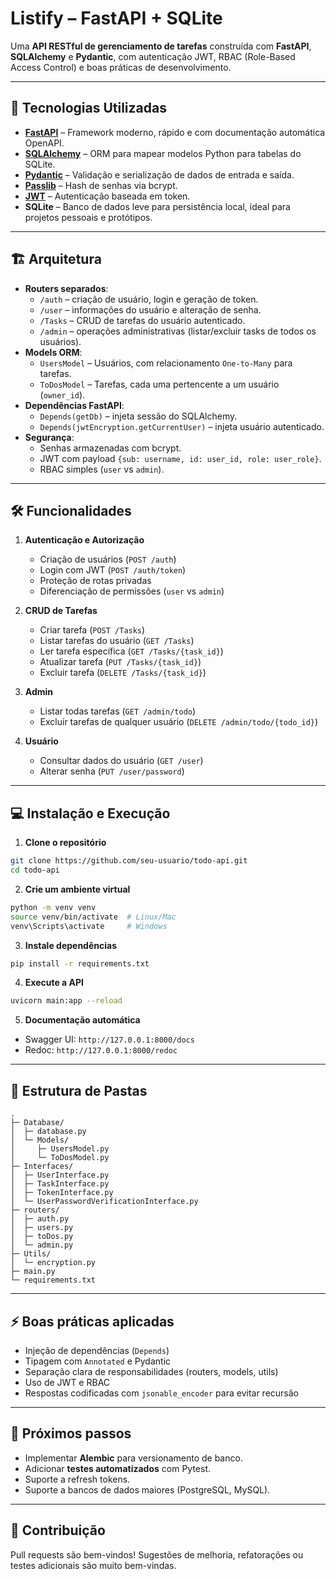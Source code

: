 # Listify – FastAPI + SQLite

Uma **API RESTful de gerenciamento de tarefas** construída com **FastAPI**, **SQLAlchemy** e **Pydantic**, com autenticação JWT, RBAC (Role-Based Access Control) e boas práticas de desenvolvimento.

---

## 🧩 Tecnologias Utilizadas

- **[FastAPI](https://fastapi.tiangolo.com/)** – Framework moderno, rápido e com documentação automática OpenAPI.
- **[SQLAlchemy](https://www.sqlalchemy.org/)** – ORM para mapear modelos Python para tabelas do SQLite.
- **[Pydantic](https://pydantic-docs.helpmanual.io/)** – Validação e serialização de dados de entrada e saída.
- **[Passlib](https://passlib.readthedocs.io/)** – Hash de senhas via bcrypt.
- **[JWT](https://jwt.io/)** – Autenticação baseada em token.
- **SQLite** – Banco de dados leve para persistência local, ideal para projetos pessoais e protótipos.

---

## 🏗 Arquitetura

- **Routers separados**:
  - `/auth` – criação de usuário, login e geração de token.
  - `/user` – informações do usuário e alteração de senha.
  - `/Tasks` – CRUD de tarefas do usuário autenticado.
  - `/admin` – operações administrativas (listar/excluir tasks de todos os usuários).
- **Models ORM**:
  - `UsersModel` – Usuários, com relacionamento `One-to-Many` para tarefas.
  - `ToDosModel` – Tarefas, cada uma pertencente a um usuário (`owner_id`).
- **Dependências FastAPI**:
  - `Depends(getDb)` – injeta sessão do SQLAlchemy.
  - `Depends(jwtEncryption.getCurrentUser)` – injeta usuário autenticado.
- **Segurança**:
  - Senhas armazenadas com bcrypt.
  - JWT com payload `{sub: username, id: user_id, role: user_role}`.
  - RBAC simples (`user` vs `admin`).

---

## 🛠 Funcionalidades

1. **Autenticação e Autorização**
   - Criação de usuários (`POST /auth`)
   - Login com JWT (`POST /auth/token`)
   - Proteção de rotas privadas
   - Diferenciação de permissões (`user` vs `admin`)

2. **CRUD de Tarefas**
   - Criar tarefa (`POST /Tasks`)
   - Listar tarefas do usuário (`GET /Tasks`)
   - Ler tarefa específica (`GET /Tasks/{task_id}`)
   - Atualizar tarefa (`PUT /Tasks/{task_id}`)
   - Excluir tarefa (`DELETE /Tasks/{task_id}`)

3. **Admin**
   - Listar todas tarefas (`GET /admin/todo`)
   - Excluir tarefas de qualquer usuário (`DELETE /admin/todo/{todo_id}`)

4. **Usuário**
   - Consultar dados do usuário (`GET /user`)
   - Alterar senha (`PUT /user/password`)

---

## 💻 Instalação e Execução

1. **Clone o repositório**  
```bash
git clone https://github.com/seu-usuario/todo-api.git
cd todo-api
````

2. **Crie um ambiente virtual**

```bash
python -m venv venv
source venv/bin/activate  # Linux/Mac
venv\Scripts\activate     # Windows
```

3. **Instale dependências**

```bash
pip install -r requirements.txt
```

4. **Execute a API**

```bash
uvicorn main:app --reload
```

5. **Documentação automática**

* Swagger UI: `http://127.0.0.1:8000/docs`
* Redoc: `http://127.0.0.1:8000/redoc`

---

## 📂 Estrutura de Pastas

```
.
├─ Database/
│  ├─ database.py
│  └─ Models/
│     ├─ UsersModel.py
│     └─ ToDosModel.py
├─ Interfaces/
│  ├─ UserInterface.py
│  ├─ TaskInterface.py
│  ├─ TokenInterface.py
│  └─ UserPasswordVerificationInterface.py
├─ routers/
│  ├─ auth.py
│  ├─ users.py
│  ├─ toDos.py
│  └─ admin.py
├─ Utils/
│  └─ encryption.py
├─ main.py
└─ requirements.txt
```

---

## ⚡ Boas práticas aplicadas

* Injeção de dependências (`Depends`)
* Tipagem com `Annotated` e Pydantic
* Separação clara de responsabilidades (routers, models, utils)
* Uso de JWT e RBAC
* Respostas codificadas com `jsonable_encoder` para evitar recursão

---

## 🤔 Próximos passos

* Implementar **Alembic** para versionamento de banco.
* Adicionar **testes automatizados** com Pytest.
* Suporte a refresh tokens.
* Suporte a bancos de dados maiores (PostgreSQL, MySQL).

---

## 📝 Contribuição

Pull requests são bem-vindos!
Sugestões de melhoria, refatorações ou testes adicionais são muito bem-vindas.

